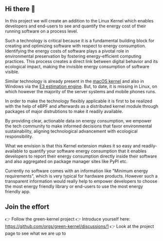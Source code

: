 ## Hi there 👋

In this project we will create an addition to the Linux Kernel which enables developers and end-users to see and quantify the energy cost of their running software on a process level.

Such a technology is critical because it is a fundamental building block for creating and optimizing software with respect to energy consumption. Identifying the energy costs of software plays a pivotal role in environmental preservation by fostering energy-efficient computing practices. This process creates a direct link between digital behavior and its ecological impact, making the invisible energy consumption of software visible.

Similar technology is already present in the [macOS kernel](https://firefox-source-docs.mozilla.org/performance/powermetrics.html) and also in Windows via the [E3 estimation engine](https://devblogs.microsoft.com/sustainable-software/measuring-your-application-power-and-carbon-impact-part-1/). But, to date, it is missing in Linux, on which however the majority of the server systems and mobile phones runs.

In order to make the technology flexibly applicable it is first to be realized with the help of eBPF and afterwards as a distributed kernel module through packages of major distrubtions to make it readily available.

By providing clear, actionable data on energy consumption, we empower the tech community to make informed decisions that favor environmental sustainability, aligning technological advancement with ecological responsibility.

What we envision is that this Kernel extension makes it so easy and readily-available to quantify your software energy consumption that it enables developers to report their energy consumption directly inside their software and also aggregated on package manager sites like PyPI etc.

Currently no software comes with an information like "Minimum energy requirements", which is very typical for hardware products. However such a transparent information would really help to empower developers to choose the most energy friendly library or end-users to use the most energy friendly app.

## Join the effort

👉 Follow the green-kernel project
👉 Introduce yourself here: https://github.com/orgs/green-kernel/discussions/1
👉 Look at the project page to see what we are up to
